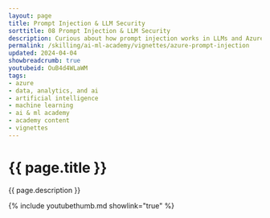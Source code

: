 ```yaml
---
layout: page
title: Prompt Injection & LLM Security
sorttitle: 08 Prompt Injection & LLM Security
description: Curious about how prompt injection works in LLMs and Azure OpenAI? Do you have concerns with Generative AI security? What are the security challenges facing Generative AI and how can we mitigate them? Join Caroline Matthews to learn more about LLMs, Azure OpenAI, and the mitigation strategies for security challenges!
permalink: /skilling/ai-ml-academy/vignettes/azure-prompt-injection
updated: 2024-04-04
showbreadcrumb: true
youtubeid: OuB4d4WLaWM
tags:
- azure
- data, analytics, and ai
- artificial intelligence
- machine learning
- ai & ml academy
- academy content
- vignettes
---
```


# {{ page.title }}

{{ page.description }}

{% include youtubethumb.md showlink="true" %}